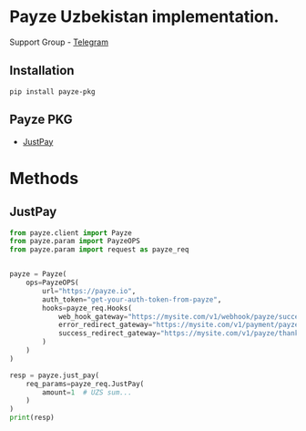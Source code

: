 # Payze Uzbekistan implementation.

Support Group - <a href="https://t.me/+Ng1axYLNyBAyYTRi">Telegram</a> <br/>

## Installation

```shell
pip install payze-pkg
```

## Payze PKG
- [JustPay](#justpay)
# Methods

## JustPay

```python
from payze.client import Payze
from payze.param import PayzeOPS
from payze.param import request as payze_req


payze = Payze(
    ops=PayzeOPS(
        url="https://payze.io",
        auth_token="get-your-auth-token-from-payze",
        hooks=payze_req.Hooks(
            web_hook_gateway="https://mysite.com/v1/webhook/payze/success",
            error_redirect_gateway="https://mysite.com/v1/payment/payze/re-pay",
            success_redirect_gateway="https://mysite.com/v1/payze/thanks",
        )
    )
)

resp = payze.just_pay(
    req_params=payze_req.JustPay(
        amount=1  # UZS sum...
    )
)
print(resp)
```
